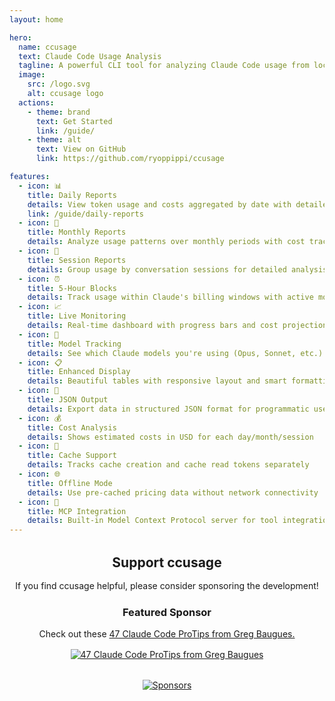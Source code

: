 ```yaml
---
layout: home

hero:
  name: ccusage
  text: Claude Code Usage Analysis
  tagline: A powerful CLI tool for analyzing Claude Code usage from local JSONL files
  image:
    src: /logo.svg
    alt: ccusage logo
  actions:
    - theme: brand
      text: Get Started
      link: /guide/
    - theme: alt
      text: View on GitHub
      link: https://github.com/ryoppippi/ccusage

features:
  - icon: 📊
    title: Daily Reports
    details: View token usage and costs aggregated by date with detailed breakdowns
    link: /guide/daily-reports
  - icon: 📅
    title: Monthly Reports
    details: Analyze usage patterns over monthly periods with cost tracking
  - icon: 💬
    title: Session Reports
    details: Group usage by conversation sessions for detailed analysis
  - icon: ⏰
    title: 5-Hour Blocks
    details: Track usage within Claude's billing windows with active monitoring
  - icon: 📈
    title: Live Monitoring
    details: Real-time dashboard with progress bars and cost projections
  - icon: 🤖
    title: Model Tracking
    details: See which Claude models you're using (Opus, Sonnet, etc.)
  - icon: 📋
    title: Enhanced Display
    details: Beautiful tables with responsive layout and smart formatting
  - icon: 📄
    title: JSON Output
    details: Export data in structured JSON format for programmatic use
  - icon: 💰
    title: Cost Analysis
    details: Shows estimated costs in USD for each day/month/session
  - icon: 🔄
    title: Cache Support
    details: Tracks cache creation and cache read tokens separately
  - icon: 🌐
    title: Offline Mode
    details: Use pre-cached pricing data without network connectivity
  - icon: 🔌
    title: MCP Integration
    details: Built-in Model Context Protocol server for tool integration
---
```


<div style="text-align: center; margin: 2rem 0;">
  <h2 style="margin-bottom: 1rem;">Support ccusage</h2>
  <p style="margin-bottom: 1.5rem;">If you find ccusage helpful, please consider sponsoring the development!</p>
  
  <h3 style="margin-bottom: 1rem;">Featured Sponsor</h3>
  <p style="margin-bottom: 1rem;">Check out these <a href="https://www.youtube.com/watch?v=TiNpzxoBPz0&lc=UgyVgQyOhfJJlheVMcB4AaABAg" target="_blank">47 Claude Code ProTips from Greg Baugues.</a></p>
  <a href="https://www.youtube.com/watch?v=TiNpzxoBPz0&lc=UgyVgQyOhfJJlheVMcB4AaABAg" target="_blank">
    <img src="/claude_code_protips_thumbnail_v1.png" alt="47 Claude Code ProTips from Greg Baugues" style="max-width: 600px; height: auto;">
  </a>
  
  <div style="margin-top: 2rem;">
    <a href="https://github.com/sponsors/ryoppippi" target="_blank">
      <img src="https://cdn.jsdelivr.net/gh/ryoppippi/sponsors@main/sponsors.svg" alt="Sponsors" style="max-width: 100%; height: auto;">
    </a>
  </div>
</div>
